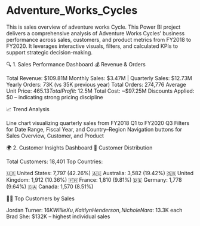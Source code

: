 # Adventure_Works_Cycles
This is sales overview of adventure works Cycle.
This Power BI project delivers a comprehensive analysis of Adventure Works Cycles’ business performance across sales, customers, and product metrics from FY2018 to FY2020. It leverages interactive visuals, filters, and calculated KPIs to support strategic decision-making.

🔍 1. Sales Performance Dashboard
💰 Revenue & Orders

Total Revenue: $109.81M
Monthly Sales: $3.47M | Quarterly Sales: $12.73M
Yearly Orders: 73K (vs 35K previous year)
Total Orders: 274,776
Average Unit Price: $465.13
Total Profit: ~$12.5M
Total Cost: ~$97.25M
Discounts Applied: $0 – indicating strong pricing discipline

📈 Trend Analysis

Line chart visualizing quarterly sales from FY2018 Q1 to FY2020 Q3
Filters for Date Range, Fiscal Year, and Country–Region
Navigation buttons for Sales Overview, Customer, and Product


🌍 2. Customer Insights Dashboard
👥 Customer Distribution

Total Customers: 18,401
Top Countries:

🇺🇸 United States: 7,797 (42.26%)
🇦🇺 Australia: 3,582 (19.42%)
🇬🇧 United Kingdom: 1,912 (10.36%)
🇫🇷 France: 1,810 (9.81%)
🇩🇪 Germany: 1,778 (9.64%)
🇨🇦 Canada: 1,570 (8.51%)



🧑‍💼 Top Customers by Sales

Jordan Turner: $16K
Willie Xu, Kaitlyn Henderson, Nichole Nara: ~$13.3K each
Brad She: $132K – highest individual sales
